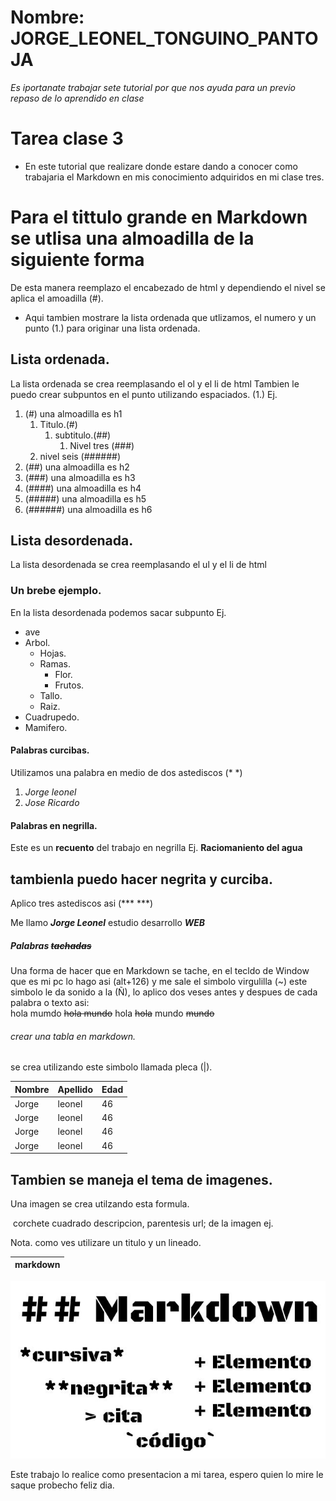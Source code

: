 # Nombre: JORGE_LEONEL_TONGUINO_PANTOJA

*Es iportanate trabajar sete tutorial por que nos ayuda para un previo repaso de lo aprendido en clase*

# Tarea clase 3

- En este tutorial que realizare donde  estare dando a conocer como trabajaria el Markdown en mis conocimiento adquiridos en mi clase tres.

# Para el tittulo grande en Markdown se utlisa una almoadilla de la siguiente forma 
De esta manera reemplazo el encabezado de html y dependiendo el nivel se aplica el amoadilla (#).

- Aqui tambien mostrare la lista ordenada que utlizamos, el numero y un punto (1.) para originar una lista ordenada.

## Lista ordenada.
La lista ordenada se crea reemplasando el ol y el li de html
    Tambien le puedo crear subpuntos en el punto utilizando espaciados. (1.) Ej.

1. (#) una almoadilla es h1
    1. Titulo.(#)
        1. subtitulo.(##)
            1. Nivel tres (###) 
    2. nivel seis (######)
2. (##) una almoadilla es h2
3. (###) una almoadilla es h3
4. (####) una almoadilla es h4
5. (#####) una almoadilla es h5
6. (######) una almoadilla es h6

## Lista desordenada.
La lista desordenada se crea reemplasando el ul y el li de html

### Un brebe ejemplo.

En la lista desordenada podemos sacar subpunto Ej.
- ave
- Arbol.
    - Hojas.
    - Ramas.
        - Flor.
        - Frutos.
    - Tallo.
    - Raiz.
- Cuadrupedo.
- Mamifero.

#### Palabras curcibas.

Utilizamos una palabra en medio de dos astediscos (* *)

1. *Jorge leonel*
2. *Jose Ricardo*

#### Palabras en negrilla.

Este es un **recuento** del trabajo en negrilla Ej. **Raciomaniento del agua**

## tambienla puedo hacer negrita y curciba.

Aplico tres astediscos asi (*** ***)

Me llamo ***Jorge Leonel*** estudio desarrollo ***WEB***

##### Palabras ~~tachadas~~

Una forma de hacer que en Markdown se tache, en el tecldo de Window que es mi pc lo hago asi (alt+126) y me sale el simbolo virgulilla (~) este simbolo le da sonido a la (Ñ), lo aplico dos veses antes y despues de cada palabra o texto asi:  
hola mumdo ~~hola mundo~~ 
hola ~~hola~~ 
mundo ~~mundo~~


###### crear una tabla en markdown.

se crea utilizando este simbolo llamada pleca (|).

| Nombre | Apellido | Edad |
|--------|----------|------|
| Jorge  | leonel   | 46   |
| Jorge  | leonel   | 46   |
| Jorge  | leonel   | 46   |
| Jorge  | leonel   | 46   |

## Tambien se maneja el tema de imagenes. 

Una imagen se crea utilzando esta formula.

![]() corchete cuadrado descripcion, parentesis url; de la imagen ej.

Nota. como ves utilizare un titulo y un lineado.

|markdown| 
|--------|
![Markdown](./simbolos_markdown.jpg)

Este trabajo lo realice como presentacion a mi tarea, espero quien lo mire le saque probecho feliz dia.




